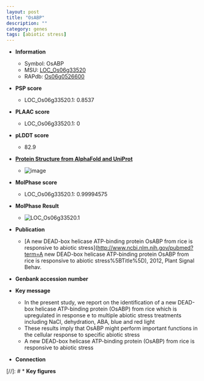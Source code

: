 ```yaml
---
layout: post
title: "OsABP"
description: ""
category: genes
tags: [abiotic stress]
---
```


* **Information**  
    + Symbol: OsABP  
    + MSU: [LOC_Os06g33520](http://rice.plantbiology.msu.edu/cgi-bin/ORF_infopage.cgi?orf=LOC_Os06g33520)  
    + RAPdb: [Os06g0526600](http://rapdb.dna.affrc.go.jp/viewer/gbrowse_details/irgsp1?name=Os06g0526600)  

* **PSP score**  
    + LOC_Os06g33520.1: 0.8537 

* **PLAAC score**  
    + LOC_Os06g33520.1: 0 

* **pLDDT score**
    + 82.9

* **[Protein Structure from AlphaFold and UniProt](https://www.uniprot.org/uniprotkb/Q0DBU5/entry#structure)**
    + ![image](https://ricepsp.github.io/images/Q0/AF-Q0DBU5-F1.png)

* **MolPhase score**
    + LOC_Os06g33520.1: 0.99994575

* **MolPhase Result**
    + ![LOC_Os06g33520.1](https://304243504.github.io/Pictures/LOC_Os06g/LOC_Os06g33520.1.png)

* **Publication**  
    + [A new DEAD-box helicase ATP-binding protein OsABP from rice is responsive to abiotic stress](http://www.ncbi.nlm.nih.gov/pubmed?term=A new DEAD-box helicase ATP-binding protein OsABP from rice is responsive to abiotic stress%5BTitle%5D), 2012, Plant Signal Behav.

* **Genbank accession number**  

* **Key message**  
    + In the present study, we report on the identification of a new DEAD-box helicase ATP-binding protein (OsABP) from rice which is upregulated in response e to multiple abiotic stress treatments including NaCl, dehydration, ABA, blue and red light
    + These results imply that OsABP might perform important functions in the cellular response to specific abiotic stress
    + A new DEAD-box helicase ATP-binding protein (OsABP) from rice is responsive to abiotic stress

* **Connection**  

[//]: # * **Key figures**  


